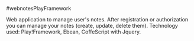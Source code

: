 #webnotesPlayFramework

Web application to manage user's notes. After registration or authorization you can manage your notes (create, update, delete them). 
Technology used: Play!Framework, Ebean, CoffeScript with Jquery.